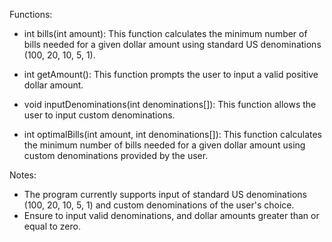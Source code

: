 Functions:
- int bills(int amount): This function calculates the minimum number of bills needed for a given dollar amount using standard US denominations (100, 20, 10, 5, 1).

- int getAmount(): This function prompts the user to input a valid positive dollar amount.

- void inputDenominations(int denominations[]): This function allows the user to input custom denominations.

- int optimalBills(int amount, int denominations[]): This function calculates the minimum number of bills needed for a given dollar amount using custom denominations provided by the user.

Notes:
- The program currently supports input of standard US denominations (100, 20, 10, 5, 1) and custom denominations of the user's choice.
- Ensure to input valid denominations, and dollar amounts greater than or equal to zero.
